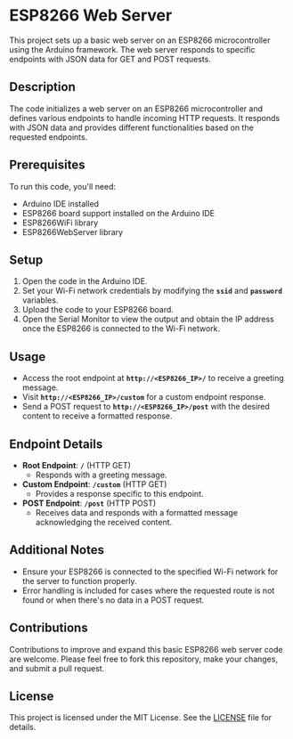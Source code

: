 # **ESP8266 Web Server**

This project sets up a basic web server on an ESP8266 microcontroller using the Arduino framework. The web server responds to specific endpoints with JSON data for GET and POST requests.

## **Description**

The code initializes a web server on an ESP8266 microcontroller and defines various endpoints to handle incoming HTTP requests. It responds with JSON data and provides different functionalities based on the requested endpoints.

## **Prerequisites**

To run this code, you'll need:

- Arduino IDE installed
- ESP8266 board support installed on the Arduino IDE
- ESP8266WiFi library
- ESP8266WebServer library

## **Setup**

1. Open the code in the Arduino IDE.
2. Set your Wi-Fi network credentials by modifying the **`ssid`** and **`password`** variables.
3. Upload the code to your ESP8266 board.
4. Open the Serial Monitor to view the output and obtain the IP address once the ESP8266 is connected to the Wi-Fi network.

## **Usage**

- Access the root endpoint at **`http://<ESP8266_IP>/`** to receive a greeting message.
- Visit **`http://<ESP8266_IP>/custom`** for a custom endpoint response.
- Send a POST request to **`http://<ESP8266_IP>/post`** with the desired content to receive a formatted response.

## **Endpoint Details**

- **Root Endpoint**: **`/`** (HTTP GET)
    - Responds with a greeting message.
- **Custom Endpoint**: **`/custom`** (HTTP GET)
    - Provides a response specific to this endpoint.
- **POST Endpoint**: **`/post`** (HTTP POST)
    - Receives data and responds with a formatted message acknowledging the received content.

## **Additional Notes**

- Ensure your ESP8266 is connected to the specified Wi-Fi network for the server to function properly.
- Error handling is included for cases where the requested route is not found or when there's no data in a POST request.

## **Contributions**

Contributions to improve and expand this basic ESP8266 web server code are welcome. Please feel free to fork this repository, make your changes, and submit a pull request.

## **License**

This project is licensed under the MIT License. See the [LICENSE](https://chat.openai.com/c/LICENSE) file for details.